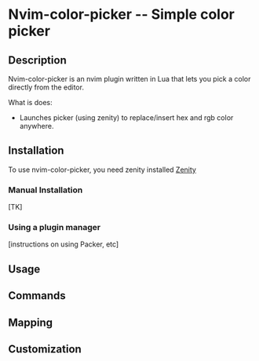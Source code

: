 # Nvim-color-picker -- Simple color picker

## Description

Nvim-color-picker is an nvim plugin written in Lua that lets you pick a color directly from the editor.

What is does:
* Launches picker (using zenity) to replace/insert hex and rgb color anywhere.

## Installation

To use nvim-color-picker, you need zenity installed [Zenity](https://wiki.gnome.org/action/show/Projects/Zenity)

### Manual Installation

[TK]

### Using a plugin manager

[instructions on using Packer, etc]

Usage
-----

Commands
--------

Mapping
-------

Customization
-------------

